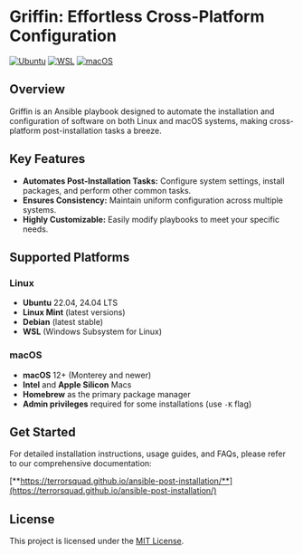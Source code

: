# Griffin: Effortless Cross-Platform Configuration

[![Ubuntu](https://github.com/TerrorSquad/ansible-post-installation/actions/workflows/ubuntu.yml/badge.svg)](https://github.com/TerrorSquad/ansible-post-installation/actions/workflows/ubuntu.yml)
[![WSL](https://github.com/TerrorSquad/ansible-post-installation/actions/workflows/wsl.yml/badge.svg)](https://github.com/TerrorSquad/ansible-post-installation/actions/workflows/wsl.yml)
[![macOS](https://github.com/TerrorSquad/ansible-post-installation/actions/workflows/macos.yml/badge.svg)](https://github.com/TerrorSquad/ansible-post-installation/actions/workflows/macos.yml)

## Overview

Griffin is an Ansible playbook designed to automate the installation and configuration of software on both Linux and macOS systems, making cross-platform post-installation tasks a breeze.

## Key Features

* **Automates Post-Installation Tasks:** Configure system settings, install packages, and perform other common tasks.
* **Ensures Consistency:** Maintain uniform configuration across multiple systems.
* **Highly Customizable:** Easily modify playbooks to meet your specific needs.

## Supported Platforms

### Linux
- **Ubuntu** 22.04, 24.04 LTS
- **Linux Mint** (latest versions)
- **Debian** (latest stable)
- **WSL** (Windows Subsystem for Linux)

### macOS
- **macOS** 12+ (Monterey and newer)
- **Intel** and **Apple Silicon** Macs
- **Homebrew** as the primary package manager
- **Admin privileges** required for some installations (use `-K` flag)

## Get Started

For detailed installation instructions, usage guides, and FAQs, please refer to our comprehensive documentation:

[**https://terrorsquad.github.io/ansible-post-installation/**](https://terrorsquad.github.io/ansible-post-installation/)

## License

This project is licensed under the [MIT License](LICENSE.md).
